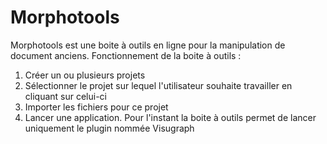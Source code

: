 # Morphotools
Morphotools est une boite à outils en ligne pour la manipulation de document anciens.
Fonctionnement de la boite à outils :
  1. Créer un ou plusieurs projets
  2. Sélectionner le projet sur lequel l'utilisateur souhaite travailler en cliquant sur celui-ci
  3. Importer les fichiers pour ce projet
  4. Lancer une application. Pour l'instant la boite à outils permet de lancer uniquement le plugin nommée Visugraph
